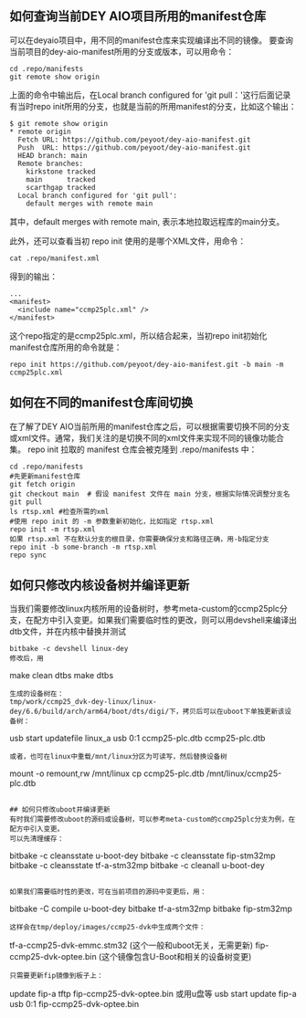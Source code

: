 ## 如何查询当前DEY AIO项目所用的manifest仓库
可以在deyaio项目中，用不同的manifest仓库来实现编译出不同的镜像。
要查询当前项目的dey-aio-manifest所用的分支或版本，可以用命令：
```
cd .repo/manifests
git remote show origin
```
上面的命令中输出后，在Local branch configured for 'git pull：'这行后面记录有当时repo init所用的分支，也就是当前的所用manifest的分支，比如这个输出：
```
$ git remote show origin
* remote origin
  Fetch URL: https://github.com/peyoot/dey-aio-manifest.git
  Push  URL: https://github.com/peyoot/dey-aio-manifest.git
  HEAD branch: main
  Remote branches:
    kirkstone tracked
    main      tracked
    scarthgap tracked
  Local branch configured for 'git pull':
    default merges with remote main

```
其中，default merges with remote main, 表示本地拉取远程库的main分支。

此外，还可以查看当初 repo init 使用的是哪个XML文件，用命令：
```
cat .repo/manifest.xml
```
得到的输出：
```
...
<manifest>
  <include name="ccmp25plc.xml" />
</manifest>
```
这个repo指定的是ccmp25plc.xml，所以结合起来，当初repo init初始化manifest仓库所用的命令就是：
```
repo init https://github.com/peyoot/dey-aio-manifest.git -b main -m ccmp25plc.xml
```
## 如何在不同的manifest仓库间切换
在了解了DEY AIO当前所用的manifest仓库之后，可以根据需要切换不同的分支或xml文件。通常，我们关注的是切换不同的xml文件来实现不同的镜像功能合集。
repo init 拉取的 manifest 仓库会被克隆到 .repo/manifests 中：
```
cd .repo/manifests
#先更新manifest仓库
git fetch origin
git checkout main  # 假设 manifest 文件在 main 分支，根据实际情况调整分支名
git pull
ls rtsp.xml #检查所需的xml
#使用 repo init 的 -m 参数重新初始化，比如指定 rtsp.xml
repo init -m rtsp.xml
如果 rtsp.xml 不在默认分支的根目录，你需要确保分支和路径正确，用-b指定分支
repo init -b some-branch -m rtsp.xml
repo sync
```

## 如何只修改内核设备树并编译更新
当我们需要修改linux内核所用的设备树时，参考meta-custom的ccmp25plc分支，在配方中引入变更。如果我们需要临时性的更改，则可以用devshell来编译出dtb文件，并在内核中替换并测试
```
bitbake -c devshell linux-dey
修改后，用
```
make clean dtbs
make dtbs
```
生成的设备树在：
tmp/work/ccmp25_dvk-dey-linux/linux-dey/6.6/build/arch/arm64/boot/dts/digi/下，拷贝后可以在uboot下单独更新该设备树：
```
usb start
updatefile linux_a usb 0:1 ccmp25-plc.dtb ccmp25-plc.dtb
```
或者，也可在linux中重载/mnt/linux分区为可读写，然后替换设备树
```
mount -o remount,rw /mnt/linux 
cp ccmp25-plc.dtb /mnt/linux/ccmp25-plc.dtb
```

## 如何只修改uboot并编译更新
有时我们需要修改uboot的源码或设备树，可以参考meta-custom的ccmp25plc分支为例，在配方中引入变更。
可以先清理缓存：
```
bitbake -c cleansstate u-boot-dey
bitbake -c cleansstate fip-stm32mp
bitbake -c cleansstate tf-a-stm32mp
bitbake -c cleanall u-boot-dey
```

如果我们需要临时性的更改，可在当前项目的源码中变更后，用：
```
bitbake -C compile u-boot-dey
bitbake tf-a-stm32mp
bitbake fip-stm32mp
```
这样会在tmp/deploy/images/ccmp25-dvk中生成两个文件：
```
tf-a-ccmp25-dvk-emmc.stm32 (这个一般和uboot无关，无需更新)
fip-ccmp25-dvk-optee.bin (这个镜像包含U-Boot和相关的设备树变更)
```
只需要更新fip镜像到板子上：
```
update fip-a tftp fip-ccmp25-dvk-optee.bin
或用u盘等
usb start
update fip-a usb 0:1 fip-ccmp25-dvk-optee.bin
```
